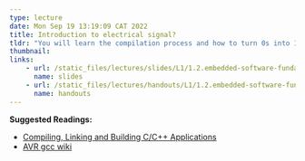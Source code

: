 ```yaml
---
type: lecture
date: Mon Sep 19 13:19:09 CAT 2022
title: Introduction to electrical signal?
tldr: "You will learn the compilation process and how to turn 0s into 1s."
thumbnail: 
links: 
    - url: /static_files/lectures/slides/L1/1.2.embedded-software-fundamentals.pdf
      name: slides
    - url: /static_files/lectures/handouts/L1/1.2.embedded-software-fundamentals.pdf
      name: handouts
---
```

**Suggested Readings:**

- [Compiling, Linking and Building C/C++ Applications](https://www3.ntu.edu.sg/home/ehchua/programming/cpp/gcc_make.html)
- [AVR gcc wiki](https://gcc.gnu.org/wiki/avr-gcc)